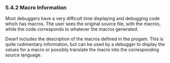 ### 5.4.2 Macro Information 

Most debuggers have a very difficult time displaying and debugging code which has macros. The user sees the original source file, with the macros, while the code corresponds to whatever the macros generated. 

Dwarf includes the description of the macros defined in the progam. This is quite rudimentary information, but can be used by a debugger to display the values for a macro or possibly translate the macro into the corresponding source language. 

